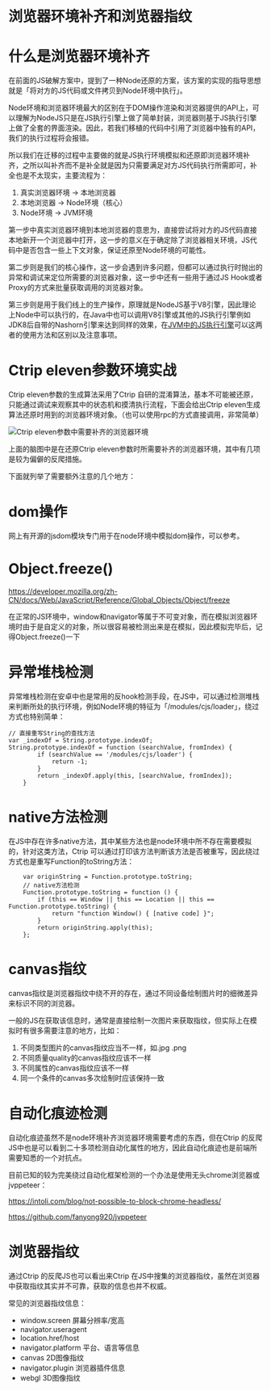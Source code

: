 # 浏览器环境补齐和浏览器指纹
# 什么是浏览器环境补齐
在前面的JS破解方案中，提到了一种Node还原的方案，该方案的实现的指导思想就是「将对方的JS代码或文件拷贝到Node环境中执行」。

Node环境和浏览器环境最大的区别在于DOM操作渲染和浏览器提供的API上，可以理解为NodeJS只是在JS执行引擎上做了简单封装，浏览器则基于JS执行引擎上做了全套的界面渲染。因此，若我们移植的代码中引用了浏览器中独有的API，我们的执行过程将会报错。

所以我们在迁移的过程中主要做的就是JS执行环境模拟和还原即浏览器环境补齐，之所以叫补齐而不是补全就是因为只需要满足对方JS代码执行所需即可，补全也是不太现实，主要流程为：
1. 真实浏览器环境 -> 本地浏览器
2. 本地浏览器 -> Node环境（核心）
3. Node环境 -> JVM环境

第一步中真实浏览器环境到本地浏览器的意思为，直接尝试将对方的JS代码直接本地新开一个浏览器中打开，这一步的意义在于确定除了浏览器相关环境，JS代码中是否包含一些上下文对象，保证还原至Node环境的可能性。

第二步则是我们的核心操作，这一步会遇到许多问题，但都可以通过执行时抛出的异常和调试来定位所需要的浏览器对象，这一步中还有一些用于通过JS Hook或者Proxy的方式来批量获取调用的浏览器对象。

第三步则是用于我们线上的生产操作，原理就是NodeJS基于V8引擎，因此理论上Node中可以执行的，在Java中也可以调用V8引擎或其他的JS执行引擎例如JDK8后自带的Nashorn引擎来达到同样的效果，在[JVM中的JS执行引擎](/js/jvm-js-execute-engine.md)可以这两者的使用方法和区别以及注意事项。


# Ctrip eleven参数环境实战
Ctrip eleven参数的生成算法采用了Ctrip 自研的混淆算法，基本不可能被还原，只能通过调试来观察其中的状态机和摸清执行流程，下面会给出Ctrip eleven生成算法还原时用到的浏览器环境对象。（也可以使用rpc的方式直接调用，非常简单）

![Ctrip eleven参数中需要补齐的浏览器环境](http://oss.alienhe.cn/20200915204203.png)

上面的脑图中是在还原Ctrip eleven参数时所需要补齐的浏览器环境，其中有几项是较为偏僻的反爬措施。

下面就列举了需要额外注意的几个地方：
# dom操作
网上有开源的jsdom模块专门用于在node环境中模拟dom操作，可以参考。

# Object.freeze()
https://developer.mozilla.org/zh-CN/docs/Web/JavaScript/Reference/Global_Objects/Object/freeze

在正常的JS环境中，window和navigator等属于不可变对象，而在模拟浏览器环境时由于是自定义的对象，所以很容易被检测出来是在模拟，因此模拟完毕后，记得Object.freeze()一下

# 异常堆栈检测
异常堆栈检测在安卓中也是常用的反hook检测手段，在JS中，可以通过检测堆栈来判断所处的执行环境，例如Node环境的特征为「/modules/cjs/loader」，绕过方式也特别简单：
```
// 直接重写String的查找方法
var _indexOf = String.prototype.indexOf;
String.prototype.indexOf = function (searchValue, fromIndex) {
        if (searchValue == '/modules/cjs/loader') {
            return -1;
        }
        return _indexOf.apply(this, [searchValue, fromIndex]);
    }
```

# native方法检测
在JS中存在许多native方法，其中某些方法也是node环境中所不存在需要模拟的，针对这类方法，Ctrip 可以通过打印该方法判断该方法是否被重写，因此绕过方式也是重写Function的toString方法：
```
    var originString = Function.prototype.toString;
    // native方法检测
    Function.prototype.toString = function () {
        if (this == Window || this == Location || this == Function.prototype.toString) {
            return "function Window() { [native code] }";
        }
        return originString.apply(this);
    };
```

# canvas指纹
canvas指纹是浏览器指纹中绕不开的存在，通过不同设备绘制图片时的细微差异来标识不同的浏览器。

一般的JS在获取该信息时，通常是直接绘制一次图片来获取指纹，但实际上在模拟时有很多需要注意的地方，比如：
1. 不同类型图片的canvas指纹应当不一样，如.jpg .png
2. 不同质量quality的canvas指纹应该不一样
3. 不同属性的canvas指纹应该不一样
4. 同一个条件的canvas多次绘制时应该保持一致

# 自动化痕迹检测
自动化痕迹虽然不是node环境补齐浏览器环境需要考虑的东西，但在Ctrip 的反爬JS中也是可以看到二十多项检测自动化属性的地方，因此自动化痕迹也是前端所需要知悉的一个对抗点。

目前已知的较为完美绕过自动化框架检测的一个办法是使用无头chrome浏览器或jvppeteer：

https://intoli.com/blog/not-possible-to-block-chrome-headless/

https://github.com/fanyong920/jvppeteer

# 浏览器指纹
通过Ctrip 的反爬JS也可以看出来Ctrip 在JS中搜集的浏览器指纹，虽然在浏览器中获取指纹其实并不可靠，获取的信息也并不权威。

常见的浏览器指纹信息：
* window.screen 屏幕分辨率/宽高
* navigator.useragent
* location.href/host
* navigator.platform 平台、语言等信息
* canvas 2D图像指纹
* navigator.plugin 浏览器插件信息
* webgl 3D图像指纹